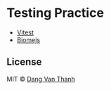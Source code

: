 # Testing Practice

- [Vitest](https://vitest.dev/)
- [Biomejs](https://biomejs.dev/)

## License

MIT © [Dang Van Thanh](https://dangthanh.org)

